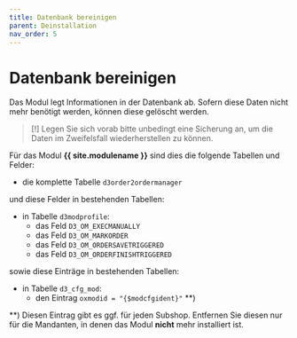```yaml
---
title: Datenbank bereinigen
parent: Deinstallation
nav_order: 5
---
```


# Datenbank bereinigen 

Das Modul legt Informationen in der Datenbank ab. Sofern diese Daten nicht mehr benötigt werden, können diese gelöscht werden. 

> [!] Legen Sie sich vorab bitte unbedingt eine Sicherung an, um die Daten im Zweifelsfall wiederherstellen zu können.
    
Für das Modul **{{ site.modulename }}** sind dies die folgende Tabellen und Felder:

* die komplette Tabelle `d3order2ordermanager`
    
und diese Felder in bestehenden Tabellen:

* in Tabelle `d3modprofile`:  
  * das Feld `D3_OM_EXECMANUALLY`
  * das Feld `D3_OM_MARKORDER`
  * das Feld `D3_OM_ORDERSAVETRIGGERED`
  * das Feld `D3_OM_ORDERFINISHTRIGGERED`
  
sowie diese Einträge in bestehenden Tabellen:

* in Tabelle `d3_cfg_mod`:  
  * den Eintrag `oxmodid = "{$modcfgident}"` **)

**) Diesen Eintrag gibt es ggf. für jeden Subshop. Entfernen Sie diesen nur für die Mandanten, in denen das Modul **nicht** mehr installiert ist. 
